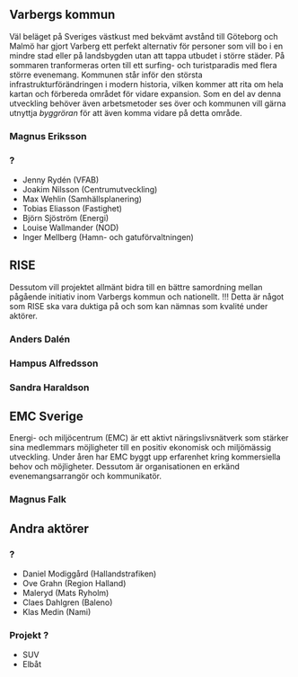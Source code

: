 ## Varbergs kommun
Väl beläget på Sveriges västkust med bekvämt avstånd till Göteborg och Malmö har gjort Varberg ett perfekt alternativ för personer som vill bo i en mindre stad eller på landsbygden utan att tappa utbudet i större städer. På sommaren tranformeras orten till ett surfing- och turistparadis med flera större evenemang. Kommunen står inför den största infrastrukturförändringen i modern historia, vilken kommer att rita om hela kartan och förbereda området för vidare expansion. Som en del av denna utveckling behöver även arbetsmetoder ses över och kommunen vill gärna utnyttja *byggröran* för att även komma vidare på detta område.

### Magnus Eriksson


### ?
- Jenny Rydén (VFAB)
- Joakim Nilsson (Centrumutveckling)
- Max Wehlin (Samhällsplanering)
- Tobias Eliasson (Fastighet)
- Björn Sjöström (Energi)
- Louise Wallmander (NOD)
- Inger Mellberg (Hamn- och gatuförvaltningen)

## RISE
Dessutom vill projektet allmänt bidra till en bättre samordning mellan pågående initiativ inom Varbergs kommun och nationellt.
!!! Detta är något som RISE ska vara duktiga på och som kan nämnas som kvalité under aktörer.

### Anders Dalén

### Hampus Alfredsson

### Sandra Haraldson

## EMC Sverige
Energi- och miljöcentrum (EMC) är ett aktivt näringslivsnätverk som stärker sina medlemmars möjligheter till en positiv ekonomisk och miljömässig utveckling. Under åren har EMC byggt upp erfarenhet kring kommersiella behov och möjligheter. Dessutom är organisationen en erkänd evenemangsarrangör och kommunikatör.

### Magnus Falk


## Andra aktörer

### ?
- Daniel Modiggård (Hallandstrafiken)
- Ove Grahn (Region Halland)
- Maleryd (Mats Ryholm)
- Claes Dahlgren (Baleno)
- Klas Medin (Nami)

### Projekt ?
- SUV
- Elbåt 
